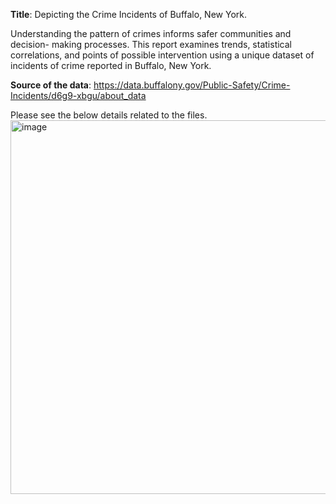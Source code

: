 **Title**: Depicting the Crime Incidents of Buffalo, New York.

Understanding the pattern of crimes informs safer communities and decision-
making processes. This report examines trends, statistical correlations, and points
of possible intervention using a unique dataset of incidents of crime reported in
Buffalo, New York.

**Source of the data**: https://data.buffalony.gov/Public-Safety/Crime-Incidents/d6g9-xbgu/about_data

Please see the below details related to the files.
<img width="598" alt="image" src="https://github.com/user-attachments/assets/5c0d6fd8-f8bf-418f-adb8-f51a1cef6b80" />
